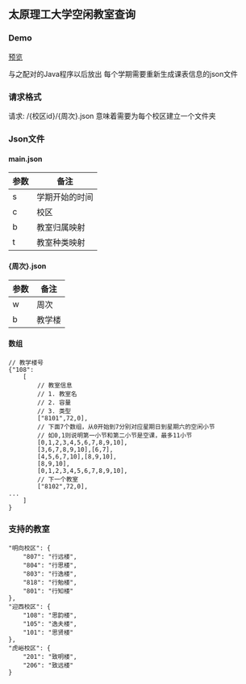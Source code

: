 ## 太原理工大学空闲教室查询

### Demo

[预览](https://risid.github.io/freeclassroom/)

与之配对的Java程序以后放出
每个学期需要重新生成课表信息的json文件

### 请求格式

请求: /{校区id}/{周次}.json
意味着需要为每个校区建立一个文件夹

### Json文件

#### main.json

| 参数 | 备注               |
| ---- | ------------------ |
| s    | 学期开始的时间     |
| c    | 校区 |
| b    | 教室归属映射       |
| t    | 教室种类映射       |

#### {周次}.json

| 参数 | 备注               |
| ---- | ------------------ |
| w   | 周次     |
| b    | 教学楼 |

#### 数组

```
// 教学楼号
{"108":
    [
        // 教室信息
        // 1. 教室名
        // 2. 容量
        // 3. 类型
        ["8101",72,0],
        // 下面7个数组，从0开始到7分别对应星期日到星期六的空闲小节
        // 如0,1则说明第一小节和第二小节是空课，最多11小节
        [0,1,2,3,4,5,6,7,8,9,10],
        [3,6,7,8,9,10],[6,7],
        [4,5,6,7,10],[8,9,10],
        [8,9,10],
        [0,1,2,3,4,5,6,7,8,9,10],
        // 下一个教室
        ["8102",72,0],
...
    ]
}
```



### 支持的教室

```
"明向校区": {
    "807": "行远楼",
    "804": "行思楼",
    "803": "行逸楼",
    "818": "行勉楼",
    "801": "行知楼"
},
"迎西校区": {
    "108": "思韵楼",
    "105": "逸夫楼",
    "101": "思贤楼"
},
"虎峪校区": {
    "201": "致明楼",
    "206": "致远楼"
}
```
